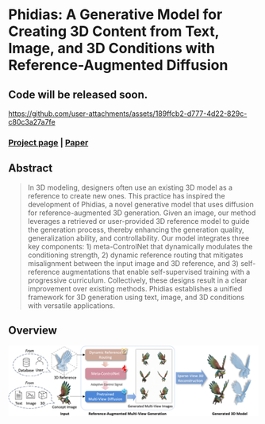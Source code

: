 # Phidias: A Generative Model for Creating 3D  Content from Text, Image, and 3D Conditions with Reference-Augmented  Diffusion

## Code will be released soon.


https://github.com/user-attachments/assets/189ffcb2-d777-4d22-829c-c80c3a27a7fe


### [Project page](https://rag-3d.github.io/) |   [Paper]() 

## Abstract
>In 3D modeling, designers often use an existing 3D model as a reference to create new ones. This practice has inspired the development of Phidias, a novel generative model that uses diffusion for reference-augmented 3D generation. Given an image, our method leverages a retrieved or user-provided 3D reference model to guide the generation process, thereby enhancing the generation quality, generalization ability, and controllability. Our model integrates three key components: 1) meta-ControlNet that dynamically modulates the conditioning strength, 2) dynamic reference routing that mitigates misalignment between the input image and 3D reference, and 3) self-reference augmentations that enable self-supervised training with a progressive curriculum. Collectively, these designs result in a clear improvement over existing methods. Phidias establishes a unified framework for 3D generation using text, image, and 3D conditions with versatile applications.

## Overview
<div class="half">
    <img src="figures/overview.png" width="1080">
</div>
